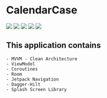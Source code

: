 # CalendarCase

![](https://media.giphy.com/media/4K179i8v2sqYTHyubP/giphy.gif)
![](https://media.giphy.com/media/ZRLYoPow0pMsjifVOV/giphy.gif)
![](https://media.giphy.com/media/v2GWZzNYvmhdEM0abC/giphy.gif)
![](https://media.giphy.com/media/fzaDlnSrNTjC3KL8OS/giphy.gif)
![](https://media.giphy.com/media/6dgKjAN2gAmyFQVg25/giphy.gif)


## This application contains

    - MVVM - Clean Architecture
    - ViewModel
    - Coroutines
    - Room
    - Jetpack Navigation
    - Dagger-Hilt
    - Splash Screen Library

